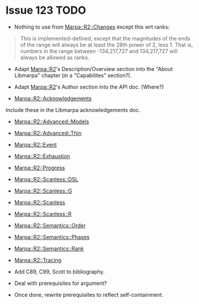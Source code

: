 # Issue 123 TODO

- Nothing to use from [Marpa::R2::Changes](https://metacpan.org/dist/Marpa-R2/view/pod/Changes.pod)
except this wrt ranks:

> This is implemented-defined, except that the magnitudes of the ends
> of the range will always be at least the 28th power of 2, less 1.
> That is, numbers in the range between -134,217,727 and 134,217,727 will always be allowed as ranks.

- Adapt
[Marpa::R2](https://metacpan.org/dist/Marpa-R2/view/pod/Marpa_R2.pod)'s
Description/Overview section into the
"About Libmarpa" chapter (in a "Capabilites" section?).

- Adapt
[Marpa::R2](https://metacpan.org/dist/Marpa-R2/view/pod/Marpa_R2.pod)'s
Author section into the
API doc.   (Where?)

- [Marpa::R2::Acknowledgements](https://metacpan.org/dist/Marpa-R2/view/pod/Acknowledgements.pod)

Include these in the Libmarpa acknowledgements doc.

- [Marpa::R2::Advanced::Models](https://metacpan.org/dist/Marpa-R2/view/pod/Advanced/Models.pod)
- [Marpa::R2::Advanced::Thin](https://metacpan.org/dist/Marpa-R2/view/pod/Advanced/Thin.pod)
- [Marpa::R2::Event](https://metacpan.org/dist/Marpa-R2/view/pod/Event.pod)
- [Marpa::R2::Exhaustion](https://metacpan.org/dist/Marpa-R2/view/pod/Exhaustion.pod)
- [Marpa::R2::Progress](https://metacpan.org/dist/Marpa-R2/view/pod/Progress.pod)
- [Marpa::R2::Scanless::DSL](https://metacpan.org/dist/Marpa-R2/view/pod/Scanless/DSL.pod)
- [Marpa::R2::Scanless::G](https://metacpan.org/dist/Marpa-R2/view/pod/Scanless/G.pod)
- [Marpa::R2::Scanless](https://metacpan.org/dist/Marpa-R2/view/pod/Scanless.pod)
- [Marpa::R2::Scanless::R](https://metacpan.org/dist/Marpa-R2/view/pod/Scanless/R.pod)
- [Marpa::R2::Semantics::Order](https://metacpan.org/dist/Marpa-R2/view/pod/Semantics/Order.pod)
- [Marpa::R2::Semantics::Phases](https://metacpan.org/dist/Marpa-R2/view/pod/Semantics/Phases.pod)
- [Marpa::R2::Semantics::Rank](https://metacpan.org/dist/Marpa-R2/view/pod/Semantics/Rank.pod)
- [Marpa::R2::Tracing](https://metacpan.org/dist/Marpa-R2/view/pod/Tracing.pod)

- Add C89, C99, Scott to bibliography.

- Deal with prerequisites for argument?

- Once done, rewrite prerequisites to reflect self-containment.
